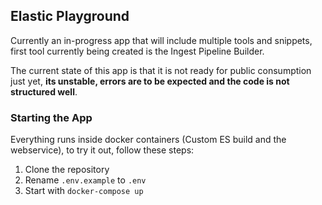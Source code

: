 ## Elastic Playground

Currently an in-progress app that will include multiple tools and snippets, first tool currently being created is the Ingest Pipeline Builder.

The current state of this app is that it is not ready for public consumption just yet, **its unstable, errors are to be expected and the code is not structured well**.

### Starting the App

Everything runs inside docker containers (Custom ES build and the webservice), to try it out, follow these steps:

1. Clone the repository
2. Rename `.env.example` to `.env`
3. Start with `docker-compose up`
